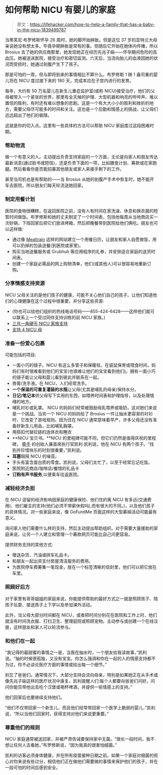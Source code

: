 # 如何帮助 NICU 有婴儿的家庭

> 原文：<https://lifehacker.com/how-to-help-a-family-that-has-a-baby-in-the-nicu-1839499787>

当蒂芙尼·布罗修斯怀孕 26 周时，她的脚开始肿胀。但是这位 37 岁的亚特兰大母亲说她没有想太多。毕竟孕期肿胀是常有的事。但随后它开始在她体内传播，所以 Brosius 去了她的供应商那里，她发现她正在经历先兆子痫——怀孕期间危险的高血压。她被送进医院，接受治疗和密切监测。六天后，当流向胎儿的血液因她的状况而受损时，她通过剖腹产生下了孩子。



那是可怕的一周，但与即将到来的事情相比不算什么。布罗修斯 1 磅 1 盎司重的婴儿将在 NICU 度过接下来的 180 天，完成本应在子宫内进行的发育。

每年，大约有 50 万名婴儿在新生儿重症监护室(或称 NICU)接受治疗，他们的父母被带入一个紧张的世界，那里有全天候的护理、大型机器和响亮的哔哔声、难以置信的胜利，有时还有难以想象的悲剧。这是一个有大大小小的胜利和挫折的地方，需要父母尽可能多的时间和关注。这也是一个后勤和情感上的挑战，让父母们远远超出了他们的极限。

这就是你的切入点。这里有一些具体的方法可以帮助 NICU 家庭度过这段困难时期。

### 帮助物流

做一个有意义的人。主动提出负责支持家庭的一个方面，无论是向家人和朋友传达最新消息(通过脸书或短信)，还是负责下面的一项，比如膳食计划、筹款或在家跑腿。然后看看你是否能招募其他朋友或家人来接手剩下的工作。

甚至当司机也是有帮助的——当 Brosius 从她的剖腹产手术中恢复时，她不能开车去医院，所以朋友们每天轮流送她回家。

### **制定用餐计划**

医院的食物很糟糕，在返回医院之前，没有人有时间在家洗澡、休息和换衣服的短暂时间做饭。布罗修斯和她的丈夫制定了一个时间表，包括他每周从当地商店买一次砂锅，下班回家后把它们放进烤箱，然后把晚餐带到医院给他们俩吃。朋友也可以这样做:

*   通过像 [Mealtrain](https://www.mealtrain.com/) 这样的网站建立一个用餐日历，让朋友和家人自愿做饭，用可以扔掉的包装送餐(到医院或家里)。
*   购买当地送餐服务或 Grubhub 等应用程序的礼券，并安排适合家庭的送货时间表。
*   创建一个家庭必需品的网上购物清单，他们(或其他人)可以很容易地重新订购。

### **分享情感支持资源**

NICU 父母关注的是他们孩子的健康，可能不关心他们自己的孩子。让他们知道他们的心理健康在这个过程中很重要，并分享这些资源:

*   (你也可以给他们组织的热线电话号码——855-424-6428——这样他们就可以联系上一个受过同伴支持训练的前 NICU 家族。)
*   [三月一角硬币 NICU 家族支持](https://www.marchofdimes.org/baby/the-nicu-family-support-program.aspx)
*   [支持 4 NICU 母](http://support4nicuparents.org/for-parents/)

### **准备一份爱心包裹**

可能包括的项目:

*   一面小巧的镜子。NICU 有这么多管子和保暖毯，在袋鼠保育或喂食时间，妈妈们有时很难看到他们的宝宝(也很难让他们的宝宝看到他们)。拥有一面小巧的镜子能让父母和婴儿看到彼此并联系在一起。
*   唇膏/洗手液。在 NICU，人们经常洗手。
*   **一个保温的可重复灌装的水瓶**让父母(尤其是哺乳的母亲)保持水分。
*   **日记/笔记本**供父母写下实用的东西，如喂养时间表和护理指导，以及处理情绪的地方。
*   哺乳衬衫或乳罩。 NICU 的妈妈们经常被鼓励母乳喂养或吸奶，这对她们来说是一个挑战。当另一个 NICU 的妈妈给了 Brosius 一件让抽水更容易的衬衫时，它改变了游戏规则。因为住在 NICU 通常意味着早产，许多父母还没有准备好新生儿用品，比如哺乳胸罩。
*   用搭扣代替拉链的连体衣和睡衣
*   **NICU 宝贝书。**NICU 的里程碑可能不同，但它们仍然是值得庆祝的里程碑， [牵手](https://handtohold.org/) 的创始人兼首席执行官凯利·凯利说，他在 NICU 有两个孩子。“找到并珍惜快乐的时刻很重要，”凯利说。
*   **耳塞**阻隔 NICU 的噪音。
*   手头有富含蛋白质的零食。凯利说，父母们太忙了，以至于经常忘记吃饭。
*   医院附近商店/咖啡店/餐馆的礼品卡
*   **订购有声书服务**,以便乘车往返医院。

### **减轻经济负担**

在 NICU 逗留的经济影响因家庭的健康保险、他们住的离 NICU 有多远(交通费用)、他们雇主的支持(他们必须不带薪休假吗),而有很大的不同。)，以及他们孩子的具体情况。对一些家庭来说，像 GoFundMe 页面这样的大型募捐活动可能最有意义。

询问家人他们需要什么样的支持，然后主动提出帮助组织。对于需要大量援助的家庭来说，让另一个人建立和管理一个筹款网页可能比自己问更容易。

提供财务支持的其他方式:

*   赠送杂货、汽油或拼车礼品卡。
*   和朋友一起出资支付房屋清洁服务的费用。
*   为医院停车费筹集一笔现金，放在一个标签清晰的信封里，他们可以把它放在车里。

### **照顾好后方**

对于家里有哥哥姐姐的家庭来说，你能提供帮助的最好方式之一就是照顾孩子、陪孩子玩耍、接送孩子上下学以及参加课外活动。

此外，当父母大部分时间都在 NICU，或者把时间分别花在医院和工作上时，他们就没有时间洗衣服、打扫卫生、整理庭院或照顾宠物。主动参与或创建一个在线注册，这样朋友和家人可以轮流参与。

### **和他们在一起**

“我记得的最甜蜜的事情之一是，当我在抽水时，一个朋友给我读故事，”凯利说。“抽的时候很孤独，又没有宝宝。你怎么强调和你在一起的人的情感支持都不为过，你不必谈论医疗方面的事情或给出每一个细节。”

别忘了爸爸们。通常情况下，大部分支持会流向母亲，特别是如果她正在从手术或像先兆子痫这样的医疗状况中康复。凯利提醒人们:每个人都要向爸爸们问好。问问你能否带他出去吃个汉堡或喝杯啤酒，并提供一些情感上的支持。”

他们回家后也要继续支持他们。

“他们不仅带回家一个新生儿，而且他们经常带回家一个医学上脆弱的婴儿，”凯利说，“所以当他们回家时，获得支持对他们来说更重要。”

### **尊重他们的规则**

NICU 家庭通常被送回家，并被严肃告诫要保持家中无菌。“很长一段时间，我不想让任何人去看她，”布罗修斯说，“因为我真的很害怕细菌。”

凯利的访客必须身体健康，并在所有疫苗接种日期之前。如果一个家庭对细菌的担心对你来说有些过分，相信他们正在做他们需要做的事情来保护他们的孩子，并在一段可怕的时间后感到安全。